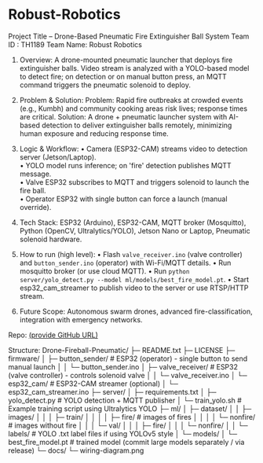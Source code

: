 # Robust-Robotics
Project Title – Drone-Based Pneumatic Fire Extinguisher Ball System
Team ID : TH1189
Team Name: Robust Robotics

1. Overview:
A drone-mounted pneumatic launcher that deploys fire extinguisher balls. Video stream is analyzed with a YOLO-based model to detect fire; on detection or on manual button press, an MQTT command triggers the pneumatic solenoid to deploy.

2. Problem & Solution:
Problem: Rapid fire outbreaks at crowded events (e.g., Kumbh) and community cooking areas risk lives; response times are critical.
Solution: A drone + pneumatic launcher system with AI-based detection to deliver extinguisher balls remotely, minimizing human exposure and reducing response time.

3. Logic & Workflow:
• Camera (ESP32-CAM) streams video to detection server (Jetson/Laptop).  
• YOLO model runs inference; on 'fire' detection publishes MQTT message.  
• Valve ESP32 subscribes to MQTT and triggers solenoid to launch the fire ball.  
• Operator ESP32 with single button can force a launch (manual override).  

4. Tech Stack:
ESP32 (Arduino), ESP32-CAM, MQTT broker (Mosquitto), Python (OpenCV, Ultralytics/YOLO), Jetson Nano or Laptop, Pneumatic solenoid hardware.

5. How to run (high level):
• Flash `valve_receiver.ino` (valve controller) and `button_sender.ino` (operator) with Wi-Fi/MQTT details.
• Run mosquitto broker (or use cloud MQTT).
• Run `python server/yolo_detect.py --model ml/models/best_fire_model.pt`.
• Start esp32_cam_streamer to publish video to the server or use RTSP/HTTP stream.

6. Future Scope:
Autonomous swarm drones, advanced fire-classification, integration with emergency networks.

Repo: [(provide GitHub URL)](https://github.com/angadsinghsaluja12/Robust-Robotics.git)

Structure:
Drone-Fireball-Pneumatic/
├─ README.txt
├─ LICENSE
├─ firmware/
│  ├─ button_sender/                # ESP32 (operator) - single button to send manual launch
│  │  └─ button_sender.ino
│  ├─ valve_receiver/               # ESP32 (valve controller) - controls solenoid valve
│  │  └─ valve_receiver.ino
│  └─ esp32_cam/                    # ESP32-CAM streamer (optional)
│     └─ esp32_cam_streamer.ino
├─ server/
│  ├─ requirements.txt
│  ├─ yolo_detect.py                # YOLO detection + MQTT publisher
│  └─ train_yolo.sh                 # Example training script using Ultralytics YOLO
├─ ml/
│  ├─ dataset/
│  │  ├─ images/
│  │  │  ├─ train/
│  │  │  │  ├─ fire/                 # images of fires
│  │  │  │  └─ nonfire/              # images without fire
│  │  │  └─ val/
│  │  │     ├─ fire/
│  │  │     └─ nonfire/
│  │  └─ labels/                     # YOLO .txt label files if using YOLOv5 style
│  └─ models/
│     └─ best_fire_model.pt          # trained model (commit large models separately / via release)
└─ docs/
   └─ wiring-diagram.png
